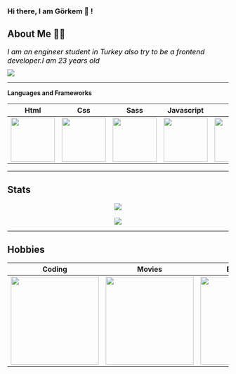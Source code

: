 ### Hi there, I am Görkem 👋 !

## About Me 🧑‍💻

<div style="display:flex;flex-direction:column;width:100%;gap:10px;font-size:16px;">
<font style="flex-basis:40%;" color="#000"><i>I am an engineer student in Turkey also try to be a frontend developer.I am 23 years old</i> </font>
<img src="https://media0.giphy.com/media/WTjXuYA2y4o3UZly3W/giphy.gif?cid=ecf05e47zqee0fnp0tzra0r8kr66ecwmiz81t7f06mr9lu97&rid=giphy.gif&ct=g"></img>
</div>

<hr>

<b>Languages and Frameworks</b>

|Html|Css|Sass|Javascript|Vue|
|:-:|:-:|:-:|:-:|:-:|
|<img style="width: 100px" src="https://media.giphy.com/media/QssGEmpkyEOhBCb7e1/giphy.gif">|<img style="width: 100px" src="https://media.giphy.com/media/CEHtFH3rJ6xdhBUKIT/giphy.gif">|<img style="width: 100px" src="https://upload.wikimedia.org/wikipedia/commons/thumb/9/96/Sass_Logo_Color.svg/2560px-Sass_Logo_Color.svg.png">|<img style="width: 100px" src="https://media.giphy.com/media/ln7z2eWriiQAllfVcn/giphy.gif">|<img style="width: 100px" src="https://iconape.com/wp-content/files/ny/112469/png/vue-9.png">|




<hr>
<h2>Stats</h2>
<center><img src="https://github-readme-stats.vercel.app/api?username=GorkemEldeniz&show_icons=true&theme=tokyonight"></img></center>
<br><center><img src="https://github-readme-stats.vercel.app/api/top-langs/?username=GorkemEldeniz&exclude_repo=github-readme-stats,anuraghazra.github.io"></img></center><hr>

## Hobbies 


|Coding|Movies|Basketball|
|:-:|:-:|:-:|
|<img style="width: 200px" src="https://i.giphy.com/media/MdA16VIoXKKxNE8Stk/giphy.webp">|<img style="width: 200px" src="https://i.giphy.com/media/3o7rc0qU6m5hneMsuc/giphy.webp">| <img style="width: 200px" src="https://i.giphy.com/media/3oEdv5e5Zd2gsczAhG/giphy.webp">|
